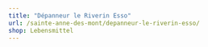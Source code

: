 ```yaml
---
title: "Dépanneur le Riverin Esso"
url: /sainte-anne-des-mont/depanneur-le-riverin-esso/
shop: Lebensmittel
---
```

